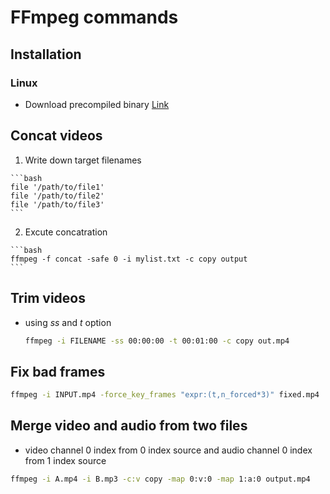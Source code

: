 # FFmpeg commands

## Installation

### Linux

  - Download precompiled binary [Link](https://www.ffmpeg.org/download.html)
  

## Concat videos

  1. Write down target filenames

    ```bash
    file '/path/to/file1'
    file '/path/to/file2'
    file '/path/to/file3'
    ```

  2. Excute concatration

    ```bash
    ffmpeg -f concat -safe 0 -i mylist.txt -c copy output
    ```


## Trim videos

  - using *ss* and *t* option
    
    ```bash
    ffmpeg -i FILENAME -ss 00:00:00 -t 00:01:00 -c copy out.mp4
    ```

## Fix bad frames
  ```bash
  ffmpeg -i INPUT.mp4 -force_key_frames "expr:(t,n_forced*3)" fixed.mp4
  ```

## Merge video and audio from two files
  - video channel 0 index from 0 index source and audio channel 0 index from 1 index source
  ```bash
  ffmpeg -i A.mp4 -i B.mp3 -c:v copy -map 0:v:0 -map 1:a:0 output.mp4
  ```
